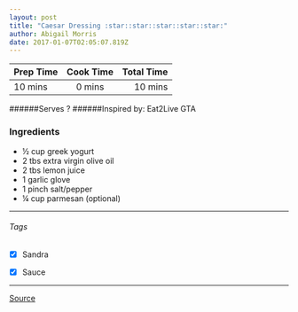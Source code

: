 ```yaml
---
layout: post
title: "Caesar Dressing :star::star::star::star::star:"
author: Abigail Morris
date: 2017-01-07T02:05:07.819Z
---
```


| Prep Time  | Cook Time    | Total Time  |
| ---------- |:------------:| -----------:|
| 10 mins    | 0 mins      | 10 mins     |


######Serves ?
######Inspired by: Eat2Live GTA

### Ingredients

* ½ cup greek yogurt
* 2 tbs extra virgin olive oil
* 2 tbs lemon juice
* 1 garlic glove
* 1 pinch salt/pepper
* ¼ cup parmesan (optional)

---

###### Tags
- [x] Sandra
- [x] Sauce


---

[Source](www.eat2livegta.com)

